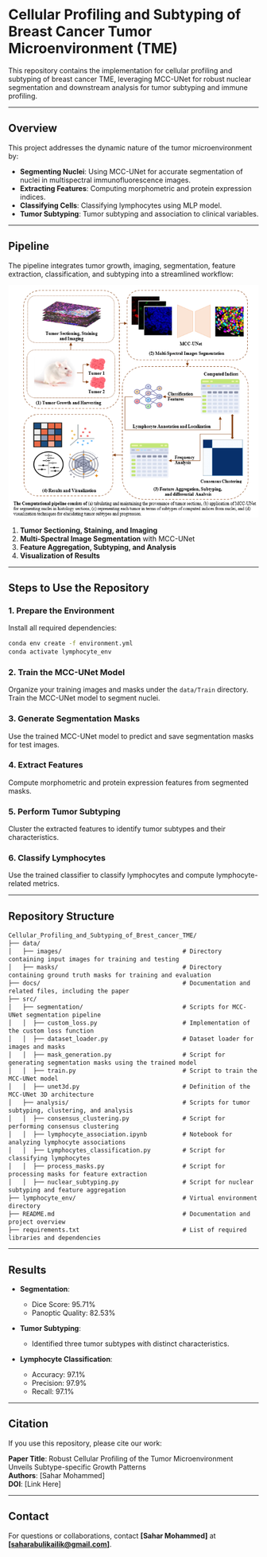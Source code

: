 # Cellular Profiling and Subtyping of Breast Cancer Tumor Microenvironment (TME)

This repository contains the implementation for cellular profiling and subtyping of breast cancer TME, leveraging MCC-UNet for robust nuclear segmentation and downstream analysis for tumor subtyping and immune profiling.

---

## **Overview**

This project addresses the dynamic nature of the tumor microenvironment by:
- **Segmenting Nuclei**: Using MCC-UNet for accurate segmentation of nuclei in multispectral immunofluorescence images.
- **Extracting Features**: Computing morphometric and protein expression indices.
- **Classifying Cells**: Classifying lymphocytes using MLP model.
- **Tumor Subtyping**: Tumor subtyping and association to clinical variables.

---

## **Pipeline**

The pipeline integrates tumor growth, imaging, segmentation, feature extraction, classification, and subtyping into a streamlined workflow:

![Pipeline Overview](docs/pipeline.png)

1. **Tumor Sectioning, Staining, and Imaging**
2. **Multi-Spectral Image Segmentation** with MCC-UNet
3. **Feature Aggregation, Subtyping, and Analysis**
4. **Visualization of Results**

---

## **Steps to Use the Repository**

### **1. Prepare the Environment**
Install all required dependencies:
```bash
conda env create -f environment.yml
conda activate lymphocyte_env
```

### **2. Train the MCC-UNet Model**
Organize your training images and masks under the `data/Train` directory. Train the MCC-UNet model to segment nuclei.

### **3. Generate Segmentation Masks**
Use the trained MCC-UNet model to predict and save segmentation masks for test images.

### **4. Extract Features**
Compute morphometric and protein expression features from segmented masks.

### **5. Perform Tumor Subtyping**
Cluster the extracted features to identify tumor subtypes and their characteristics.

### **6. Classify Lymphocytes**
Use the trained classifier to classify lymphocytes and compute lymphocyte-related metrics.

---

## **Repository Structure**

```
Cellular_Profiling_and_Subtyping_of_Brest_cancer_TME/
├── data/
│   ├── images/                                  # Directory containing input images for training and testing
│   ├── masks/                                   # Directory containing ground truth masks for training and evaluation
├── docs/                                        # Documentation and related files, including the paper
├── src/
│   ├── segmentation/                            # Scripts for MCC-UNet segmentation pipeline
│   │  ├── custom_loss.py                        # Implementation of the custom loss function
│   │  ├── dataset_loader.py                     # Dataset loader for images and masks
│   │  ├── mask_generation.py                    # Script for generating segmentation masks using the trained model
│   │  ├── train.py                              # Script to train the MCC-UNet model
│   │  ├── unet3d.py                             # Definition of the MCC-UNet 3D architecture
│   ├── analysis/                                # Scripts for tumor subtyping, clustering, and analysis
│   │  ├── consensus_clustering.py               # Script for performing consensus clustering
│   │  ├── lymphocyte_association.ipynb          # Notebook for analyzing lymphocyte associations
│   │  ├── Lymphocytes_classification.py         # Script for classifying lymphocytes
│   │  ├── process_masks.py                      # Script for processing masks for feature extraction
│   │  ├── nuclear_subtyping.py                  # Script for nuclear subtyping and feature aggregation
├── lymphocyte_env/                              # Virtual environment directory
├── README.md                                    # Documentation and project overview
├── requirements.txt                             # List of required libraries and dependencies
```

---

## **Results**

- **Segmentation**:
  - Dice Score: 95.71%
  - Panoptic Quality: 82.53%

- **Tumor Subtyping**:
  - Identified three tumor subtypes with distinct characteristics.

- **Lymphocyte Classification**:
  - Accuracy: 97.1%
  - Precision: 97.9%
  - Recall: 97.1%

---

## **Citation**

If you use this repository, please cite our work:

**Paper Title**: Robust Cellular Profiling of the Tumor Microenvironment Unveils Subtype-specific Growth Patterns  
**Authors**: [Sahar Mohammed]  
**DOI**: [Link Here]

---

## **Contact**

For questions or collaborations, contact **[Sahar Mohammed]** at **[saharabulikailik@gmail.com]**.

